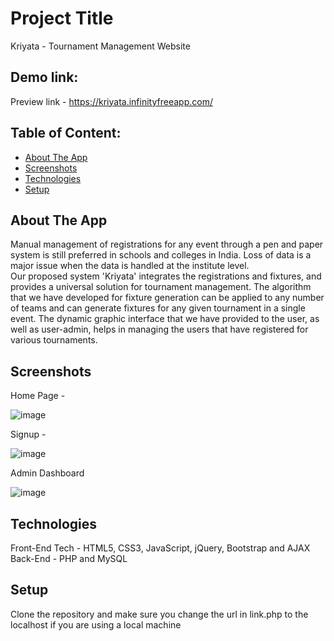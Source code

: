 # Project Title
Kriyata - Tournament Management Website

## Demo link:
Preview link -  https://kriyata.infinityfreeapp.com/
## Table of Content:

- [About The App](#about-the-app)
- [Screenshots](#screenshots)
- [Technologies](#technologies)
- [Setup](#setup)


## About The App
Manual management of registrations for any event through a pen and paper system is still preferred in schools and colleges in India. Loss of data is a major issue when the data is handled at the institute level.  
Our proposed system 'Kriyata' integrates the registrations and fixtures, and provides a universal solution for tournament management. The algorithm that we have developed for fixture generation can be applied to any number of teams and can generate fixtures for any given tournament in a single event. The dynamic graphic interface that we have provided to the user, as well as user-admin, helps in managing the users that have registered for various tournaments.

## Screenshots

Home Page - 

![image](https://user-images.githubusercontent.com/61748949/201526110-df10d331-80ce-48de-ae6a-68a612281212.png)

Signup -

![image](https://user-images.githubusercontent.com/61748949/201526171-5059b9e9-f357-4f39-9c5d-ea7b4e8f515e.png)

Admin Dashboard

![image](https://user-images.githubusercontent.com/61748949/201526360-a1921198-f0bf-4d7c-8b03-c894a468c996.png)

## Technologies
Front-End Tech - HTML5, CSS3, JavaScript, jQuery, Bootstrap and AJAX
Back-End - PHP and MySQL

## Setup

Clone the repository and make sure you change the url in link.php to the localhost if you are using a local machine
